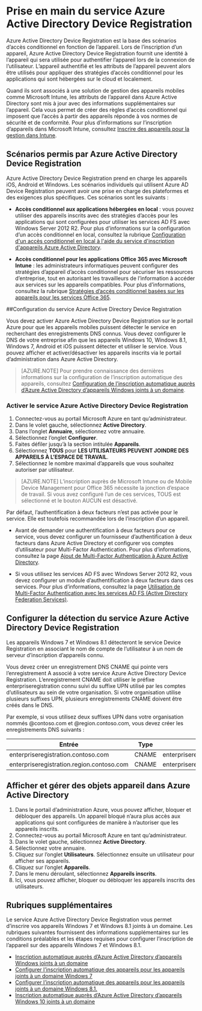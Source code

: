 <properties
	pageTitle="Vue d’ensemble du service Azure Active Directory Device Registration | Microsoft Azure"
	description="est la base des scénarios d’accès conditionnel en fonction de l’appareil. Lors de l’inscription d’un appareil, Azure Active Directory Device Registration fournit une identité à l’appareil qui sera utilisée pour authentifier l’appareil lors de la connexion de l’utilisateur."
	services="active-directory"
	keywords="enregistrement de l’appareil, activer l’enregistrement de l’appareil, enregistrement de l’appareil et MDM"
	documentationCenter=""
	authors="femila"
	manager="swadhwa"
	editor=""/>

<tags
	ms.service="active-directory"
	ms.workload="identity"
	ms.tgt_pltfrm="na"
	ms.devlang="na"
	ms.topic="get-started-article"
	ms.date="09/27/2016"
	ms.author="Markvi"/>

# Prise en main du service Azure Active Directory Device Registration

Azure Active Directory Device Registration est la base des scénarios d’accès conditionnel en fonction de l’appareil. Lors de l’inscription d’un appareil, Azure Active Directory Device Registration fournit une identité à l’appareil qui sera utilisée pour authentifier l’appareil lors de la connexion de l’utilisateur. L’appareil authentifié et les attributs de l’appareil peuvent alors être utilisés pour appliquer des stratégies d’accès conditionnel pour les applications qui sont hébergées sur le cloud et localement.

Quand ils sont associés à une solution de gestion des appareils mobiles comme Microsoft Intune, les attributs de l’appareil dans Azure Active Directory sont mis à jour avec des informations supplémentaires sur l’appareil. Cela vous permet de créer des règles d’accès conditionnel qui imposent que l’accès à partir des appareils réponde à vos normes de sécurité et de conformité. Pour plus d’informations sur l’inscription d’appareils dans Microsoft Intune, consultez [Inscrire des appareils pour la gestion dans Intune](https://docs.microsoft.com/intune/deploy-use/enroll-devices-in-microsoft-intune).

## Scénarios permis par Azure Active Directory Device Registration

Azure Active Directory Device Registration prend en charge les appareils iOS, Android et Windows. Les scénarios individuels qui utilisent Azure AD Device Registration peuvent avoir une prise en charge des plateformes et des exigences plus spécifiques. Ces scénarios sont les suivants :

- **Accès conditionnel aux applications hébergées en local** : vous pouvez utiliser des appareils inscrits avec des stratégies d’accès pour les applications qui sont configurées pour utiliser les services AD FS avec Windows Server 2012 R2. Pour plus d’informations sur la configuration d’un accès conditionnel en local, consultez la rubrique [Configuration d'un accès conditionnel en local à l'aide du service d'inscription d'appareils Azure Active Directory](active-directory-conditional-access-on-premises-setup.md).

- **Accès conditionnel pour les applications Office 365 avec Microsoft Intune** : les administrateurs informatiques peuvent configurer des stratégies d’appareil d’accès conditionnel pour sécuriser les ressources d’entreprise, tout en autorisant les travailleurs de l’information à accéder aux services sur les appareils compatibles. Pour plus d’informations, consultez la rubrique [Stratégies d’accès conditionnel basées sur les appareils pour les services Office 365](active-directory-conditional-access-device-policies.md).

##Configuration du service Azure Active Directory Device Registration

Vous devez activer Azure Active Directory Device Registration sur le portail Azure pour que les appareils mobiles puissent détecter le service en recherchant des enregistrements DNS connus. Vous devez configurer le DNS de votre entreprise afin que les appareils Windows 10, Windows 8.1, Windows 7, Android et iOS puissent détecter et utiliser le service. Vous pouvez afficher et activer/désactiver les appareils inscrits via le portail d’administration dans Azure Active Directory.

>[AZURE.NOTE]
 Pour prendre connaissance des dernières informations sur la configuration de l’inscription automatique des appareils, consultez [Configuration de l’inscription automatique auprès d’Azure Active Directory d’appareils Windows joints à un domaine](active-directory-conditional-access-automatic-device-registration-setup.md).

### Activer le service Azure Active Directory Device Registration

1. Connectez-vous au portail Microsoft Azure en tant qu’administrateur.
2. Dans le volet gauche, sélectionnez **Active Directory**.
3. Dans l’onglet **Annuaire**, sélectionnez votre annuaire.
4. Sélectionnez l’onglet **Configurer**.
5. Faites défiler jusqu’à la section intitulée **Appareils**.
6. Sélectionnez **TOUS** pour **LES UTILISATEURS PEUVENT JOINDRE DES APPAREILS À L’ESPACE DE TRAVAIL**.
7. Sélectionnez le nombre maximal d’appareils que vous souhaitez autoriser par utilisateur.

>[AZURE.NOTE]
L’inscription auprès de Microsoft Intune ou de Mobile Device Management pour Office 365 nécessite la jonction d’espace de travail. Si vous avez configuré l’un de ces services, TOUS est sélectionné et le bouton AUCUN est désactivé.

Par défaut, l’authentification à deux facteurs n’est pas activée pour le service. Elle est toutefois recommandée lors de l’inscription d’un appareil.

- Avant de demander une authentification à deux facteurs pour ce service, vous devez configurer un fournisseur d’authentification à deux facteurs dans Azure Active Directory et configurer vos comptes d’utilisateur pour Multi-Factor Authentication. Pour plus d’informations, consultez la page [Ajout de Multi-Factor Authentication à Azure Active Directory](../multi-factor-authentication/multi-factor-authentication-get-started-cloud.md).

- Si vous utilisez les services AD FS avec Windows Server 2012 R2, vous devez configurer un module d’authentification à deux facteurs dans ces services. Pour plus d’informations, consultez la page [Utilisation de Multi-Factor Authentication avec les services AD FS (Active Directory Federation Services)](../multi-factor-authentication/multi-factor-authentication-get-started-server.md).

## Configurer la détection du service Azure Active Directory Device Registration
Les appareils Windows 7 et Windows 8.1 détecteront le service Device Registration en associant le nom de compte de l’utilisateur à un nom de serveur d’inscription d’appareils connu.

Vous devez créer un enregistrement DNS CNAME qui pointe vers l’enregistrement A associé à votre service Azure Active Directory Device Registration. L’enregistrement CNAME doit utiliser le préfixe enterpriseregistration connu suivi du suffixe UPN utilisé par les comptes d’utilisateurs au sein de votre organisation. Si votre organisation utilise plusieurs suffixes UPN, plusieurs enregistrements CNAME doivent être créés dans le DNS.

Par exemple, si vous utilisez deux suffixes UPN dans votre organisation nommés @contoso.com et @region.contoso.com, vous devez créer les enregistrements DNS suivants :

| Entrée | Type | Adresse |
|-------------------------------------------|-------|------------------------------------|
| enterpriseregistration.contoso.com | CNAME | enterpriseregistration.windows.net |
| enterpriseregistration.region.contoso.com | CNAME | enterpriseregistration.windows.net |

## Afficher et gérer des objets appareil dans Azure Active Directory
1. Dans le portail d’administration Azure, vous pouvez afficher, bloquer et débloquer des appareils. Un appareil bloqué n’aura plus accès aux applications qui sont configurées de manière à n’autoriser que les appareils inscrits.
2. Connectez-vous au portail Microsoft Azure en tant qu’administrateur.
3. Dans le volet gauche, sélectionnez **Active Directory**.
4. Sélectionnez votre annuaire.
5. Cliquez sur l’onglet **Utilisateurs**. Sélectionnez ensuite un utilisateur pour afficher ses appareils.
6. Cliquez sur l’onglet **Appareils**.
7. Dans le menu déroulant, sélectionnez **Appareils inscrits**.
8. Ici, vous pouvez afficher, bloquer ou débloquer les appareils inscrits des utilisateurs.

## Rubriques supplémentaires

Le service Azure Active Directory Device Registration vous permet d’inscrire vos appareils Windows 7 et Windows 8.1 joints à un domaine. Les rubriques suivantes fournissent des informations supplémentaires sur les conditions préalables et les étapes requises pour configurer l’inscription de l’appareil sur des appareils Windows 7 et Windows 8.1.

- [Inscription automatique auprès d’Azure Active Directory d’appareils Windows joints à un domaine](active-directory-conditional-access-automatic-device-registration.md)
- [Configurer l’inscription automatique des appareils pour les appareils joints à un domaine Windows 7](active-directory-conditional-access-automatic-device-registration-windows7.md)
- [Configurer l’inscription automatique des appareils pour les appareils joints à un domaine Windows 8.1.](active-directory-conditional-access-automatic-device-registration-windows-8-1.md)
- [Inscription automatique auprès d’Azure Active Directory d’appareils Windows 10 joints à un domaine](active-directory-azureadjoin-devices-group-policy.md)

<!---HONumber=AcomDC_0928_2016-->